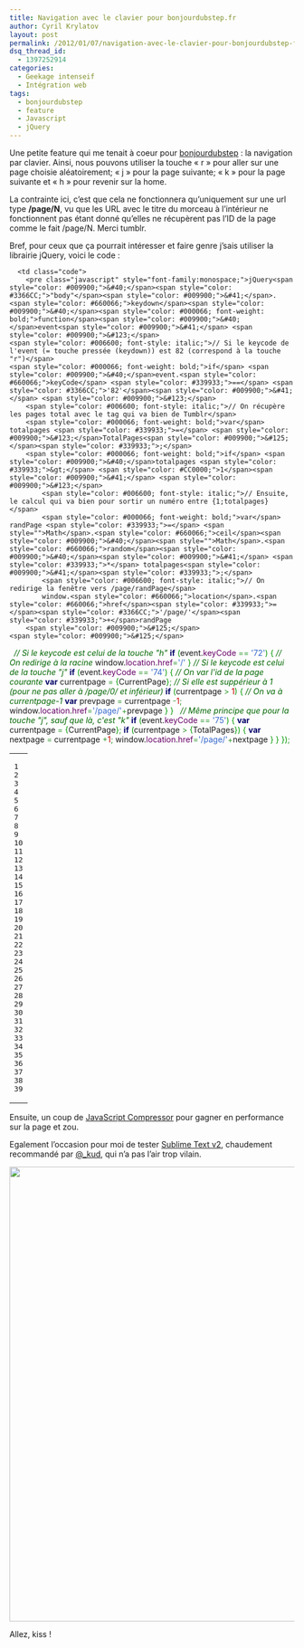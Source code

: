 ```yaml
---
title: Navigation avec le clavier pour bonjourdubstep.fr
author: Cyril Krylatov
layout: post
permalink: /2012/01/07/navigation-avec-le-clavier-pour-bonjourdubstep-fr/
dsq_thread_id:
  - 1397252914
categories:
  - Geekage intenseif
  - Intégration web
tags:
  - bonjourdubstep
  - feature
  - Javascript
  - jQuery
---
```

Une petite feature qui me tenait à coeur pour [bonjourdubstep][1] : la navigation par clavier. Ainsi, nous pouvons utiliser la touche &laquo;&nbsp;r&nbsp;&raquo; pour aller sur une page choisie aléatoirement; &laquo;&nbsp;j&nbsp;&raquo; pour la page suivante; &laquo;&nbsp;k&nbsp;&raquo; pour la page suivante et &laquo;&nbsp;h&nbsp;&raquo; pour revenir sur la home.

La contrainte ici, c&rsquo;est que cela ne fonctionnera qu&rsquo;uniquement sur une url type **/page/N**, vu que les URL avec le titre du morceau à l&rsquo;intérieur ne fonctionnent pas étant donné qu&rsquo;elles ne récupèrent pas l&rsquo;ID de la page comme le fait /page/N. Merci tumblr.

Bref, pour ceux que ça pourrait intéresser et faire genre j&rsquo;sais utiliser la librairie jQuery, voici le code :

<div class="wp_syntax">
  <table>
    <tr>
      <td class="line_numbers">
        <pre>1
2
3
4
5
6
7
8
9
10
11
12
13
14
15
16
17
18
19
20
21
22
23
24
25
26
27
28
29
30
31
32
33
34
35
36
37
38
39
</pre>
      </td>
      
      <td class="code">
        <pre class="javascript" style="font-family:monospace;">jQuery<span style="color: #009900;">&#40;</span><span style="color: #3366CC;">"body"</span><span style="color: #009900;">&#41;</span>.<span style="color: #660066;">keydown</span><span style="color: #009900;">&#40;</span><span style="color: #000066; font-weight: bold;">function</span><span style="color: #009900;">&#40;</span>event<span style="color: #009900;">&#41;</span> <span style="color: #009900;">&#123;</span>
	<span style="color: #006600; font-style: italic;">// Si le keycode de l'event (= touche pressée (keydown)) est 82 (correspond à la touche "r")</span>
	<span style="color: #000066; font-weight: bold;">if</span> <span style="color: #009900;">&#40;</span>event.<span style="color: #660066;">keyCode</span> <span style="color: #339933;">==</span> <span style="color: #3366CC;">'82'</span><span style="color: #009900;">&#41;</span> <span style="color: #009900;">&#123;</span>
		<span style="color: #006600; font-style: italic;">// On récupère les pages total avec le tag qui va bien de Tumblr</span>
		<span style="color: #000066; font-weight: bold;">var</span> totalpages <span style="color: #339933;">=</span> <span style="color: #009900;">&#123;</span>TotalPages<span style="color: #009900;">&#125;</span><span style="color: #339933;">;</span>
		<span style="color: #000066; font-weight: bold;">if</span> <span style="color: #009900;">&#40;</span>totalpages <span style="color: #339933;">&gt;</span> <span style="color: #CC0000;">1</span><span style="color: #009900;">&#41;</span> <span style="color: #009900;">&#123;</span>
			<span style="color: #006600; font-style: italic;">// Ensuite, le calcul qui va bien pour sortir un numéro entre {1;totalpages}</span>
			<span style="color: #000066; font-weight: bold;">var</span> randPage <span style="color: #339933;">=</span> <span style="">Math</span>.<span style="color: #660066;">ceil</span><span style="color: #009900;">&#40;</span><span style="">Math</span>.<span style="color: #660066;">random</span><span style="color: #009900;">&#40;</span><span style="color: #009900;">&#41;</span> <span style="color: #339933;">*</span> totalpages<span style="color: #009900;">&#41;</span><span style="color: #339933;">;</span>
			<span style="color: #006600; font-style: italic;">// On redirige la fenêtre vers /page/randPage</span>
			window.<span style="color: #660066;">location</span>.<span style="color: #660066;">href</span><span style="color: #339933;">=</span><span style="color: #3366CC;">'/page/'</span><span style="color: #339933;">+</span>randPage
		<span style="color: #009900;">&#125;</span>
	<span style="color: #009900;">&#125;</span>
&nbsp;
	<span style="color: #006600; font-style: italic;">// Si le keycode est celui de la touche "h"</span>
	<span style="color: #000066; font-weight: bold;">if</span> <span style="color: #009900;">&#40;</span>event.<span style="color: #660066;">keyCode</span> <span style="color: #339933;">==</span> <span style="color: #3366CC;">'72'</span><span style="color: #009900;">&#41;</span> <span style="color: #009900;">&#123;</span>
		<span style="color: #006600; font-style: italic;">// On redirige à la racine</span>
		window.<span style="color: #660066;">location</span>.<span style="color: #660066;">href</span><span style="color: #339933;">=</span><span style="color: #3366CC;">'/'</span>
	<span style="color: #009900;">&#125;</span>
	<span style="color: #006600; font-style: italic;">// Si le keycode est celui de la touche "j"</span>
	<span style="color: #000066; font-weight: bold;">if</span> <span style="color: #009900;">&#40;</span>event.<span style="color: #660066;">keyCode</span> <span style="color: #339933;">==</span> <span style="color: #3366CC;">'74'</span><span style="color: #009900;">&#41;</span> <span style="color: #009900;">&#123;</span>
		<span style="color: #006600; font-style: italic;">// On var l'id de la page courante</span>
		<span style="color: #000066; font-weight: bold;">var</span> currentpage <span style="color: #339933;">=</span> <span style="color: #009900;">&#123;</span>CurrentPage<span style="color: #009900;">&#125;</span><span style="color: #339933;">;</span>
		<span style="color: #006600; font-style: italic;">// Si elle est suppérieur à 1 (pour ne pas aller à /page/0/ et inférieur)</span>
		<span style="color: #000066; font-weight: bold;">if</span> <span style="color: #009900;">&#40;</span>currentpage <span style="color: #339933;">&gt;</span> <span style="color: #CC0000;">1</span><span style="color: #009900;">&#41;</span> <span style="color: #009900;">&#123;</span>
			<span style="color: #006600; font-style: italic;">// On va à currentpage-1</span>
			<span style="color: #000066; font-weight: bold;">var</span> prevpage <span style="color: #339933;">=</span> currentpage <span style="color: #339933;">-</span><span style="color: #CC0000;">1</span><span style="color: #339933;">;</span>
			window.<span style="color: #660066;">location</span>.<span style="color: #660066;">href</span><span style="color: #339933;">=</span><span style="color: #3366CC;">'/page/'</span><span style="color: #339933;">+</span>prevpage
		<span style="color: #009900;">&#125;</span>
	<span style="color: #009900;">&#125;</span>
&nbsp;
	<span style="color: #006600; font-style: italic;">// Même principe que pour la touche "j", sauf que là, c'est "k"</span>
	<span style="color: #000066; font-weight: bold;">if</span> <span style="color: #009900;">&#40;</span>event.<span style="color: #660066;">keyCode</span> <span style="color: #339933;">==</span> <span style="color: #3366CC;">'75'</span><span style="color: #009900;">&#41;</span> <span style="color: #009900;">&#123;</span>
		<span style="color: #000066; font-weight: bold;">var</span> currentpage <span style="color: #339933;">=</span> <span style="color: #009900;">&#123;</span>CurrentPage<span style="color: #009900;">&#125;</span><span style="color: #339933;">;</span>
		<span style="color: #000066; font-weight: bold;">if</span> <span style="color: #009900;">&#40;</span>currentpage <span style="color: #339933;">&gt;</span> <span style="color: #009900;">&#123;</span>TotalPages<span style="color: #009900;">&#125;</span><span style="color: #009900;">&#41;</span> <span style="color: #009900;">&#123;</span>
			<span style="color: #000066; font-weight: bold;">var</span> nextpage <span style="color: #339933;">=</span> currentpage <span style="color: #339933;">+</span><span style="color: #CC0000;">1</span><span style="color: #339933;">;</span>
			window.<span style="color: #660066;">location</span>.<span style="color: #660066;">href</span><span style="color: #339933;">=</span><span style="color: #3366CC;">'/page/'</span><span style="color: #339933;">+</span>nextpage
		<span style="color: #009900;">&#125;</span>
	<span style="color: #009900;">&#125;</span>
<span style="color: #009900;">&#125;</span><span style="color: #009900;">&#41;</span><span style="color: #339933;">;</span></pre>
      </td>
    </tr>
  </table>
</div>

Ensuite, un coup de [JavaScript Compressor][2] pour gagner en performance sur la page et zou.

Egalement l&rsquo;occasion pour moi de tester [Sublime Text v2][3], chaudement recommandé par [@_kud][4], qui n&rsquo;a pas l&rsquo;air trop vilain.

<p style="text-align:center;">
  <img src="http://blog.c-krylatov.com/wp-content/uploads/2012/01/Capture-d’écran-2012-01-07-à-15.25.24.png" alt="" title="Capture d’écran 2012-01-07 à 15.25.24" width="638" height="804" class="alignnone size-full wp-image-280" />
</p>

Allez, kiss !

 [1]: http://bonjourdubstep.fr
 [2]: http://www.minifyjs.com/javascript-compressor/
 [3]: http://www.sublimetext.com/2
 [4]: http://Twitter.com/_kud
